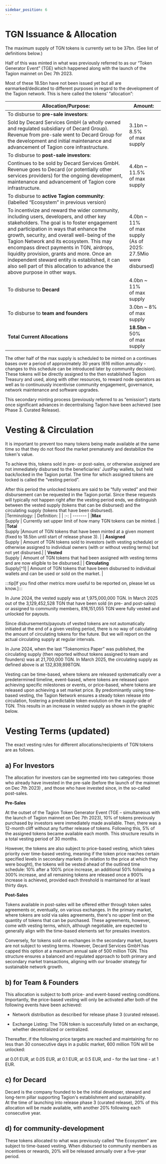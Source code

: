 ```yaml
---
sidebar_position: 6
---
```


# TGN Issuance & Allocation

The maximum supply of TGN tokens is currently set to be 37bn. (See list of definitions below.) 

Half of this was minted in what was previously referred to as our “Token Generator Event” (TGE) which happened along with the launch of the Tagion mainnet on Dec 7th 2023. 

Most of these 18.5bn have not been issued yet but all are earmarked/dedicated to different purposes in regard to the development of the Tagion network. This is here called the tokens’ “allocation”: 

| Allocation/Purpose:   | Amount:  |
| -------- | ------- |
| To disburse to **pre-sale investors**:
Sold by Decard Services GmbH (a wholly owned and regulated subsidiary of Decard Group). Revenue from pre-sale went to Decard Group for the development and initial maintenance and advancement of Tagion core infrastructure.   | 3.1bn ~ 8.5% <br>of max supply    |
| To disburse to **post-sale investors**:
Continues to be sold by Decard Services GmbH. Revenue goes to Decard (or potentially other services providers) for the ongoing development, maintenance and advancement of Tagion core infrastructure. | 4.4bn ~ 11.5% <br>of max supply|
| To disburse to **active Tagion community**:        (labelled “Ecosystem” in previous version) 
To incentivize and reward the wider community, including users, developers, and other key stakeholders. The goal is to foster engagement and participation in ways that enhance the growth, security, and overall well-being of the Tagion Network and its ecosystem. This may encompass direct payments in TGN, airdrops, liquidity provision, grants and more. Once an independent steward entity is established, it can also sell part of this allocation to advance the above purpose in other ways.| 4.0bn ~ 11% <br>of max supply <br>(As of 2025: 27.5Mio were disbursed)|| To disburse to Decard   | 4.0bn ~ 11% <br>of max supply|
|To disburse to **Decard** | 4.0bn ~ 11% <br>of max supply|
|To disburse to **team and founders** | 3.0bn ~ 8% <br>of max supply| 
|**Total Current Allocations**|**18.5bn** ~ 50% <br>of max supply|

The other half of the max supply is scheduled to be minted on a continues bases over a period of approximately 30 years (616 million annually - changes to this schedule can be introduced later by community decision). These tokens will be directly assigned to the then established Tagion Treasury and used, along with other resources, to reward node operators as well as to continuously incentivise community engagement, governance, network maintenance and software upgrades.  

This secondary minting process (previously referred to as “emission”) starts once significant advances in decentralising Tagion have been achieved (see Phase 3. Curated Release).  

# Vesting & Circulation 

It is important to prevent too many tokens being made available at the same time so that they do not flood the market prematurely and destabilize the token's value. 

To achieve this, tokens sold in pre- or post-sales, or otherwise assigned are not immediately disbursed to the beneficiaries' JustPay wallets, but held back/locked in the Tagion portal. The time for which assigned tokens are locked is called the “vesting period”. 

After this period the unlocked tokens are said to be “fully vested” and their disbursement can be requested in the Tagion portal. Since these requests will typically not happen right after the vesting period ends, we distinguish between the vested supply (tokens that can be disbursed) and the circulating supply (tokens that have been disbursed).  
|Terminology:    | Definition:  |
| :-: | ------- |
|**Max**<br>Supply | Currently set upper limit of how many TGN tokens can be minted. |
|**Total** <br>Supply  |Amount of TGN tokens that have been minted at a given moment (fixed to 18.5bn until start of release phase 3).  |
| **Assigned** <br>Supply   | Amount of TGN tokens sold to investors (with vesting schedule) or otherwise assigned to individual owners (with or without vesting terms) but not yet disbursed.|
| **Vested** <br>Supply  | Amount of TGN tokens that had been assigned with vesting terms and are now eligible to be disbursed.|
| **Circulating** <br>Supply[^1]   | Amount of TGN tokens that have been disbursed to individual wallets and can be used or sold on the market. |

:::tip[If you find other metrics more useful to be reported on, please let us know.]:::

In June 2024, the vested supply was at 1,975,000,000 TGN. In March 2025 out of the 3,129,452,528 TGN that have been sold (in pre- and post-sales) or assigned to community members,  816,151,055 TGN were fully vested and unlocked for payouts.   

Since disbursements/payouts of vested tokens are not automatically initiated at the end of a given vesting period, there is no way of calculating the amount of circulating tokens for the future. But we will report on the actual circulating supply at regular intervals.   

In June 2024, when the last “Tokenomics Paper” was published, the circulating supply (then reported without tokens assigned to team and founders) was at 21,700,000 TGN.  In March 2025, the circulating supply as defined above is at 132,839,898TGN. 

Vesting can be time-based, where tokens are released systematically over a predetermined timeline, event-based, where tokens are released upon achieving specific milestones or events, or price-based, where tokens are released upon achieving a set market price. By predominantly using time-based vesting, the Tagion Network ensures a steady token release into circulation, fostering a predictable token evolution on the supply-side of TGN. This results in an increase in vested supply as shown in the graphic below. 
# Vesting Terms (updated) 
The exact vesting rules for different allocations/recipients of TGN tokens are as follows.

## a) For Investors 

The allocation for investors can be segmented into two categories: those who already have invested in the pre-sale (before the launch of the mainnet on Dec 7th 2023) , and those who have invested since, in the so-called post-sales. 

**Pre-Sales** 

At the outset of the Tagion Token Generator Event (TGE – simultaneous with the launch of Tagion mainnet on Dec 7th 2023), 10% of tokens previously purchased by investors were immediately made available. Then, there was a 12-month cliff without any further release of tokens. Following this, 5% of the assigned tokens became available each month. This structure results in a total vesting period of 30 months. 

However, the tokens are also subject to price-based vesting, which takes priority over time-based vesting, meaning if the token price reaches certain specified levels in secondary markets (in relation to the price at which they were bought), the tokens will be vested ahead of the outlined time schedule: 10%  after a 100% price increase, an additional 50%  following a 300% increase, and all remaining tokens are released once a 900% increase is achieved, provided each threshold is maintained for at least thirty days. 

**Post-Sales**

Tokens available in post-sales will be offered either through token sales agreements or, eventually, on various exchanges. In the primary market, where tokens are sold via sales agreements, there's no upper limit on the quantity of tokens that can be purchased. These agreements, however, come with vesting terms, which, although negotiable, are expected to generally align with the time-based elements set for presales investors. 

Conversely, for tokens sold on exchanges in the secondary market, buyers are not subject to vesting terms. However, Decard Services GmbH has capped this option at a maximum annual sale of 500 million TGN. This structure ensures a balanced and regulated approach to both primary and secondary market transactions, aligning with our broader strategy for sustainable network growth. 

## b) for Team & Founders 

This allocation is subject to both price- and event-based vesting conditions. Importantly, the price-based vesting will only be activated after both of the following events have been achieved: 

- Network distribution as described for release phase 3 (curated release).  

- Exchange Listing: The TGN token is successfully listed on an exchange, whether decentralized or centralized. 

Thereafter, if the following price targets are reached and maintaining for no less than 30 consecutive days in a public market, 600 million TGN will be unlocked: 

at 0.01 EUR,  at 0.05 EUR, at 0.1 EUR,  at 0.5 EUR, and - for the last time - at 1 EUR. 
 
## c) for Decard  

Decard is the company founded to be the initial developer, steward and long-term pillar supporting Tagion's establishment and sustainability.  
At the time of launching into release phase 3 (curated release), 20% of this allocation will be made available, with another 20% following each consecutive year.   
 
## d)  for community-development 

These tokens allocated to what was previously called “the Ecosystem” are subject to time-based vesting. When disbursed to community members as incentives or rewards, 20% will be released annually over a five-year period.  
